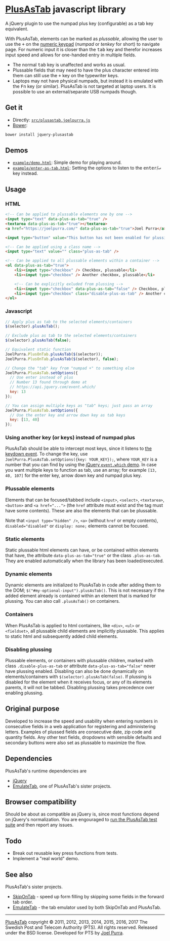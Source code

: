 # [PlusAsTab](https://joelpurra.github.io/plusastab) javascript library

A jQuery plugin to use the numpad plus key (configurable) as a tab key equivalent.

With PlusAsTab, elements can be marked as *plussable*, allowing the user to use the <kbd>+</kbd> on the  [numeric keypad](https://en.wikipedia.org/wiki/Numeric_keypad) (*numpad* or *tenkey* for short) to navigate page. For numeric input it is closer than the <kbd>tab</kbd> key and therefor increases input speed and allows for one-handed entry in multiple fields.

- The normal <kbd>tab</kbd> key is unaffected and works as usual.
- Plussable fields that may need to have the plus character entered into them can still use the <kbd>+</kbd> key on the typewriter keys.
- Laptops may not have physical numpads, but instead it is emulated with the <kbd>Fn</kbd> key (or similar). PlusAsTab is not targeted at laptop users. It is possible to use an external/separate USB numpads though.



## Get it

- Directly: [`src/plusastab.joelpurra.js`](src/plusastab.joelpurra.js)
- [Bower](https://bower.io/):

```bash
bower install jquery-plusastab
```



## Demos

- [`example/demo.html`](https://joelpurra.github.io/plusastab/example/demo.html): Simple demo for playing around.
- [`example/enter-as-tab.html`](https://joelpurra.github.io/plusastab/example/enter-as-tab.html): Setting the options to listen to the <kbd>enter</kbd>/<kbd>&crarr;</kbd> key instead.



## Usage

### HTML

```html
<!-- Can be applied to plussable elements one by one -->
<input type="text" data-plus-as-tab="true" />
<textarea data-plus-as-tab="true"></textarea>
<a href="https://joelpurra.com/" data-plus-as-tab="true">Joel Purra</a>

<input type="button" value="This button has not been enabled for plussing" />

<!-- Can be applied using a class name -->
<input type="text" value="" class="plus-as-tab" />

<!-- Can be applied to all plussable elements within a container -->
<ol data-plus-as-tab="true">
	<li><input type="checkbox" /> Checkbox, plussable</li>
	<li><input type="checkbox" /> Another checkbox, plussable</li>

	<!-- Can be explicitly exluded from plussing -->
	<li><input type="checkbox" data-plus-as-tab="false" /> Checkbox, plussing disabled</li>
	<li><input type="checkbox" class="disable-plus-as-tab" /> Another checkbox, plussing disabled</li>
</ol>
```



### Javascript

```javascript
// Apply plus as tab to the selected elements/containers
$(selector).plusAsTab();

// Exclude plus as tab to the selected elements/containers
$(selector).plusAsTab(false);

// Equivalent static function
JoelPurra.PlusOnTab.plusAsTab($(selector));
JoelPurra.PlusOnTab.plusAsTab($(selector), false);

// Change the "tab" key from "numpad +" to something else
JoelPurra.PlusAsTab.setOptions({
  // Use enter instead of plus
  // Number 13 found through demo at
  // https://api.jquery.com/event.which/
  key: 13
});

// You can assign multiple keys as "tab" keys; just pass an array
JoelPurra.PlusAsTab.setOptions({
  // Use the enter key and arrow down key as tab keys
  key: [13, 40]
});
```



### Using another key (or keys) instead of numpad plus

PlusAsTab should be able to intercept most keys, since it listens to [the keydown event](https://api.jquery.com/keydown/). To change the key, use `JoelPurra.PlusAsTab.setOptions({key: YOUR_KEY});`, where `YOUR_KEY` is a number that you can find by using the [jQuery `event.which` demo](https://api.jquery.com/event.which/). In case you want multiple keys to function as tab, use an array; for example `[13, 40, 107]` for the enter key, arrow down key and numpad plus key.



### Plussable elements

Elements that can be focused/tabbed include `<input>`, `<select>`, `<textarea>`, `<button>` and `<a href="...">` (the `href` attribute must exist and the tag must have some contents). These are also the elements that can be plussable.

Note that `<input type="hidden" />`, `<a>` (without `href` or empty contents), `disabled="disabled"` or `display: none;` elements cannot be focused.



### Static elements

Static plussable html elements can have, or be contained within elements that have, the attribute `data-plus-as-tab="true"` or the class `.plus-as-tab`. They are enabled automatically when the library has been loaded/executed.



### Dynamic elements

Dynamic elements are initialized to PlusAsTab in code after adding them to the DOM; `$("#my-optional-input").plusAsTab()`. This is not necessary if the added element already is contained within an element that is marked for plussing. You can also call `.plusAsTab()` on containers.



### Containers

When PlusAsTab is applied to html containers, like `<div>`, `<ul>` or `<fieldset>`, all plussable child elements are implicitly plussable. This applies to static html and subsequently added child elements.



### Disabling plussing

Plussable elements, or containers with plussable children, marked with class `.disable-plus-as-tab` or attribute `data-plus-as-tab="false"` never have plussing enabled. Disabling can also be done dynamically on elements/containers with `$(selector).plusAsTab(false)`. If plussing is disabled for the element when it receives focus, or any of its elements parents, it will not be tabbed. Disabling plussing takes precedence over enabling plussing.



## Original purpose

Developed to increase the speed and usability when entering numbers in consecutive fields in a web application for registering and administering letters. Examples of plussed fields are consecutive date, zip code and quantity fields. Any other text fields, dropdowns with sensible defaults and secondary buttons were also set as plussable to maximize the flow.



## Dependencies

PlusAsTab's runtime dependencies are

- [jQuery](https://jquery.com/)
- [EmulateTab](https://github.com/joelpurra/emulatetab), one of PlusAsTab's sister projects.



## Browser compatibility

Should be about as compatible as jQuery is, since most functions depend on jQuery's normalization. You are engouraged to [run the PlusAsTab test suite](https://joelpurra.github.io/plusastab/test/) and then report any issues.



## Todo

- Break out reusable key press functions from tests.
- Implement a "real world" demo.



## See also

PlusAsTab's sister projects.

- [SkipOnTab](https://github.com/joelpurra/skipontab) - speed up form filling by skipping some fields in the forward tab order.
- [EmulateTab](https://github.com/joelpurra/emulatetab) - the tab emulator used by both SkipOnTab and PlusAsTab.



---



[PlusAsTab](https://joelpurra.github.io/plusastab) copyright &copy; 2011, 2012, 2013, 2014, 2015, 2016, 2017 The Swedish Post and Telecom Authority (PTS). All rights reserved. Released under the BSD license. Developed for PTS by [Joel Purra](https://joelpurra.com/).

